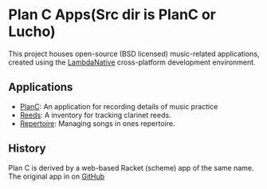 # Plan C Apps(Src dir is PlanC or Lucho)
This project houses open-source (BSD licensed) music-related applications, created using the [LambdaNative](http://www.lambdanative.org) cross-platform development environment.

## Applications
* [PlanC](apps/PlanC): An application for recording details of music practice
* [Reeds](apps/Reeds): A inventory for tracking clarinet reeds.
* [Repertoire](apps/Repertoire): Managing songs in ones repertoire.


## History
Plan C is derived by a web-based Racket (scheme) app of the same name.
The original app in on [GitHub](https://github.com/louis-frayser/plan-c.git)
